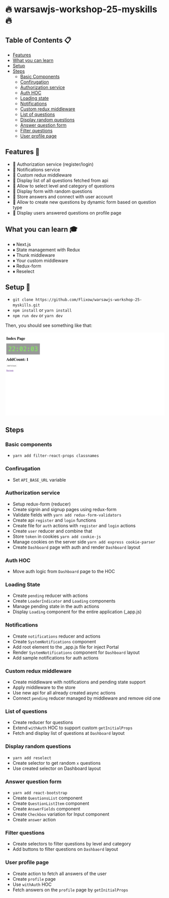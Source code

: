 # :fire: warsawjs-workshop-25-myskills :fire:

## Table of Contents :clipboard:

- [Features](#features)
- [What you can learn](#what-you-can-learn)
- [Setup](#setup)
- [Steps](#steps)
  - [Basic Components](#basic-components)
  - [Confirugation](#configuration)
  - [Authorization service](#authorization-service)
  - [Auth HOC](#auth-hoc)
  - [Loading state](#loading-state)
  - [Notifications](#notifications)
  - [Custom redux middleware](#custom-redux-middleware)
  - [List of questions](#list-of-questions)
  - [Display random questions](#display-random-questions)
  - [Answer question form](#answer-question-form)
  - [Filter questions](#filter-questions)
  - [User profile page](#user-profile-page)

## Features :speedboat:
* :gem: Authorization service (register/login)
* :gem: Notifications service
* :gem: Custom redux middleware
* :gem: Display list of all questions fetched from api
* :gem: Allow to select level and category of questions
* :gem: Display form with random questions
* :gem: Store answers and connect with user account
* :gem: Allow to create new questions by dynamic form based on question type
* :gem: Display users answered questions on profile page


## What you can learn :mortar_board:
* :diamonds: Next.js
* :diamonds: State management with Redux
* :diamonds: Thunk middleware
* :diamonds: Your custom middleware
* :diamonds: Redux-form
* :diamonds: Reselect

## Setup :hammer:
* ```git clone https://github.com/Flixow/warsawjs-workshop-25-myskills.git```
* ```npm install``` or ```yarn install```
* ```npm run dev``` or ```yarn dev```

Then, you should see something like that:

![](static/screenshot.png)

## Steps
### Basic components
* ```yarn add filter-react-props classnames```

### Confirugation
* Set `API_BASE_URL` variable

### Authorization service
* Setup redux-form (reducer)
* Create signin and signup pages using redux-form
* Validate fields with ```yarn add redux-form-validators```
* Create api `register` and `login` functions
* Create file for `auth` actions with `register` and `login` actions
* Create `user` reducer and combine that
* Store `token` in cookies ```yarn add cookie-js```
* Manage cookies on the server side ```yarn add express cookie-parser```
* Create `Dashboard` page with auth and render `Dashboard` layout

### Auth HOC
* Move auth logic from `Dashboard` page to the HOC

### Loading State
* Create `pending` reducer with actions
* Create `LoaderIndicator` and `Loading` components
* Manage pending state in the auth actions
* Display `Loading` component for the entire application (_app.js)

### Notifications
* Create `notifications` reducer and actions
* Create `SystemNotifications` component
* Add root element to the _app.js file for inject Portal
* Render `SystemNotifications` component for `Dashboard` layout
* Add sample notifications for auth actions

### Custom redux middleware
* Create middleware with notifications and pending state support
* Apply middleware to the store
* Use new api for all already created async actions
* Connect `pending` reducer managed by middleware and remove old one

### List of questions
* Create reducer for questions
* Extend `withAuth` HOC to support custom `getInitialProps`
* Fetch and display list of questions at `Dashboard` layout

### Display random questions
* ```yarn add reselect```
* Create selector to get random `x` questions
* Use created selector on Dashboard layout

### Answer question form
* ```yarn add react-bootstrap```
* Create `QuestionsList` component
* Create `QuestionListItem` component
* Create `AnswerFields` component
* Create `Checkbox` variation for Input component
* Create `answer` action

### Filter questions
* Create selectors to filter questions by level and category
* Add buttons to filter questions on `Dashbaord` layout

### User profile page
* Create action to fetch all answers of the user
* Create `profile` page
* Use `withAuth` HOC
* Fetch answers on the `profile` page by `getInitialProps`
